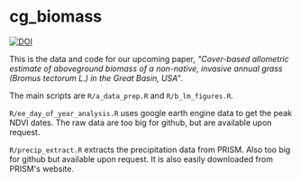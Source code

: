# cg_biomass



[![DOI](https://zenodo.org/badge/DOI/10.5281/zenodo.4705469.svg)](https://doi.org/10.5281/zenodo.4705469)


This is the data and code for our upcoming paper, *"Cover-based allometric estimate of aboveground biomass of a non-native, invasive annual grass (*Bromus tectorum* L.) in the Great Basin, USA"*.

The main scripts are `R/a_data_prep.R` and `R/b_lm_figures.R`.

`R/ee_day_of_year_analysis.R` uses google earth engine data to get the peak NDVI dates. The raw data are too big for github, but are available upon request.

`R/precip_extract.R` extracts the precipitation data from PRISM. Also too big for github but available upon request. It is also easily downloaded from PRISM's website.
